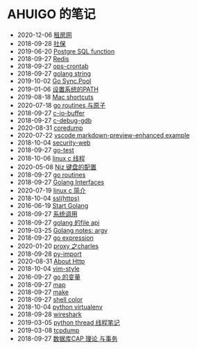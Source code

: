 # AHUIGO 的笔记
- 2020-12-06 [租房网](/b/idea/idea-house) 
- 2018-09-28 [社保](/b/life/life-shebao) 
- 2019-06-20 [Postgre SQL function](/b/db/pgsql-function) 
- 2018-09-27 [Redis](/b/db/redis-) 
- 2018-09-27 [ops-crontab](/b/c/ops-crontab) 
- 2018-09-27 [golang string](/b/go/go-str) 
- 2019-10-02 [Go Sync.Pool](/b/go/go-sync-pool) 
- 2019-01-06 [设置系统的PATH](/b/c/ops-init-path) 
- 2019-08-18 [Mac shortcuts](/b/mac/mac-shortcuts) 
- 2020-07-18 [go routines 与原子](/b/go/go-atom-string) 
- 2018-09-27 [c-io-buffer](/b/c/c-io-buffer) 
- 2018-09-27 [c-debug-gdb](/b/c/c-debug-gdb) 
- 2020-08-31 [coredump](/b/c/c-debug-coredump) 
- 2020-07-22 [vscode markdown-preview-enhanced example](/b/vsc/vsc-markdown) 
- 2018-10-04 [security-web](/b/sec/security-web) 
- 2018-09-27 [go-test](/b/go/go-test) 
- 2018-10-06 [linux c 线程](/b/c/c-thread) 
- 2020-05-08 [Niz 键盘的配置](/b/mac/keyboard) 
- 2018-09-27 [go routines](/b/go/go-routines) 
- 2018-09-27 [Golang Interfaces](/b/go/16.go-interface) 
- 2020-07-19 [linux c 简介](/b/c/c-var) 
- 2018-10-04 [ssl(https)](/b/nginx/nginx-ssl) 
- 2016-06-19 [Start Golang](/b/go/0.go-book) 
- 2018-09-27 [系统调用](/b/go/go-shell) 
- 2018-09-27 [golang 的file api](/b/go/go-file) 
- 2019-03-25 [Golang notes: argv](/b/go/go-argv) 
- 2018-09-27 [go expression](/b/go/8.go-expr) 
- 2020-01-20 [proxy 之charles](/b/net/proxy/proxy-charles) 
- 2018-09-28 [py-import](/b/py/py-import) 
- 2020-08-31 [About Http](/b/net/http) 
- 2018-10-04 [vim-style](/b/vim/vim-style) 
- 2016-09-27 [go 的变量](/b/go/go-var) 
- 2018-09-27 [map](/b/go/go-var-map) 
- 2018-09-27 [make](/b/go/go-var-make) 
- 2018-09-27 [shell color](/b/c/shell-color) 
- 2018-10-04 [python virtualenv](/b/py/py-test-virtualenv) 
- 2018-09-28 [wireshark](/b/net/net-sniffer-wireshark) 
- 2019-03-05 [python thread 线程笔记](/b/py/py-thread) 
- 2019-03-08 [tcpdump](/b/net/net-tcpdump) 
- 2018-09-27 [数据库CAP 理论 与事务](/b/arch/arch-cap) 
